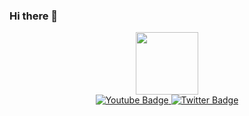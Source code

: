 ### Hi there 👋

<div id="header" align="center">
  <img src="https://thumbs.gfycat.com/EachFatEchidna.webp" width="100"/>
</div>
<div id="badges" align="center">
  <a href="https://youtube.com/c/x4x5_gaming_and_more">
    <img src="https://img.shields.io/badge/YouTube-red?style=for-the-badge&logo=youtube&logoColor=white" alt="Youtube Badge"/>
  </a>
  <a href="https://twitter.com/GDX4X5">
    <img src="https://img.shields.io/badge/Twitter-blue?style=for-the-badge&logo=twitter&logoColor=white" alt="Twitter Badge"/>
  </a>
</div>
